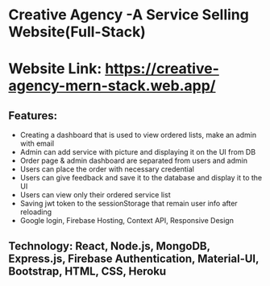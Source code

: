# Creative Agency -A Service Selling Website(Full-Stack)

# Website Link: https://creative-agency-mern-stack.web.app/
## Features:

* Creating a dashboard that is used to view ordered lists, make an admin with email
* Admin can add service with picture and displaying it on the UI from DB
* Order page & admin dashboard are separated from users and admin
* Users can place the order with  necessary credential
* Users can give feedback and save it to the database and display it to the UI
* Users can view only their ordered service list
* Saving jwt token to the sessionStorage that remain user info after reloading
* Google login, Firebase Hosting, Context API, Responsive Design

## Technology: React, Node.js, MongoDB, Express.js, Firebase Authentication, Material-UI, Bootstrap, HTML, CSS, Heroku

